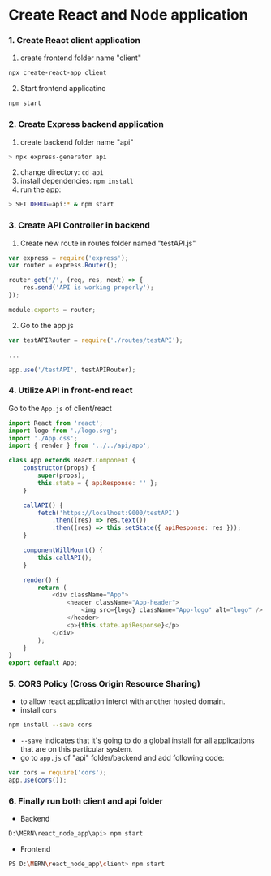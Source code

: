 # Create React and Node application

### 1. Create React client application

1. create frontend folder name "client"

```sh
npx create-react-app client
```

2. Start frontend applicatino

```sh
npm start
```

### 2. Create Express backend application

1. create backend folder name "api"

```sh
> npx express-generator api
```

2. change directory: `cd api`
3. install dependencies: `npm install`
4. run the app:

```sh
> SET DEBUG=api:* & npm start
```

### 3. Create API Controller in backend

1. Create new route in routes folder named "testAPI.js"

```js
var express = require('express');
var router = express.Router();

router.get('/', (req, res, next) => {
	res.send('API is working properly');
});

module.exports = router;
```

2. Go to the app.js

```js
var testAPIRouter = require('./routes/testAPI');

...

app.use('/testAPI', testAPIRouter);
```

### 4. Utilize API in front-end react

Go to the `App.js` of client/react

```js
import React from 'react';
import logo from './logo.svg';
import './App.css';
import { render } from '../../api/app';

class App extends React.Component {
	constructor(props) {
		super(props);
		this.state = { apiResponse: '' };
	}

	callAPI() {
		fetch('https://localhost:9000/testAPI')
			.then((res) => res.text())
			.then((res) => this.setState({ apiResponse: res }));
	}

	componentWillMount() {
		this.callAPI();
	}

	render() {
		return (
			<div className="App">
				<header className="App-header">
					<img src={logo} className="App-logo" alt="logo" />
				</header>
				<p>{this.state.apiResponse}</p>
			</div>
		);
	}
}
export default App;
```

### 5. CORS Policy (Cross Origin Resource Sharing)

- to allow react application interct with another hosted domain.
- install `cors`

```sh
npm install --save cors
```

- `--save` indicates that it's going to do a global install for all applications that are on this particular system.
- go to `app.js` of "api" folder/backend and add following code:

```js
var cors = require('cors');
app.use(cors());
```

### 6. Finally run both client and api folder

- Backend

```sh
D:\MERN\react_node_app\api> npm start
```

- Frontend

```sh
PS D:\MERN\react_node_app\client> npm start
```
